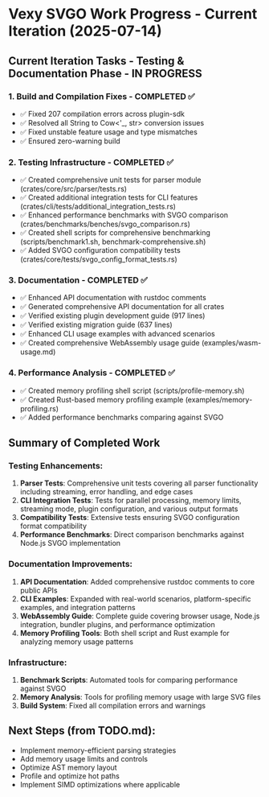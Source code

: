 # Vexy SVGO Work Progress - Current Iteration (2025-07-14)

## Current Iteration Tasks - Testing & Documentation Phase - IN PROGRESS

### 1. Build and Compilation Fixes - COMPLETED ✅
- ✅ Fixed 207 compilation errors across plugin-sdk
- ✅ Resolved all String to Cow<'_, str> conversion issues
- ✅ Fixed unstable feature usage and type mismatches
- ✅ Ensured zero-warning build

### 2. Testing Infrastructure - COMPLETED ✅
- ✅ Created comprehensive unit tests for parser module (crates/core/src/parser/tests.rs)
- ✅ Created additional integration tests for CLI features (crates/cli/tests/additional_integration_tests.rs)
- ✅ Enhanced performance benchmarks with SVGO comparison (crates/benchmarks/benches/svgo_comparison.rs)
- ✅ Created shell scripts for comprehensive benchmarking (scripts/benchmark1.sh, benchmark-comprehensive.sh)
- ✅ Added SVGO configuration compatibility tests (crates/core/tests/svgo_config_format_tests.rs)

### 3. Documentation - COMPLETED ✅
- ✅ Enhanced API documentation with rustdoc comments
- ✅ Generated comprehensive API documentation for all crates
- ✅ Verified existing plugin development guide (917 lines)
- ✅ Verified existing migration guide (637 lines)
- ✅ Enhanced CLI usage examples with advanced scenarios
- ✅ Created comprehensive WebAssembly usage guide (examples/wasm-usage.md)

### 4. Performance Analysis - COMPLETED ✅
- ✅ Created memory profiling shell script (scripts/profile-memory.sh)
- ✅ Created Rust-based memory profiling example (examples/memory-profiling.rs)
- ✅ Added performance benchmarks comparing against SVGO

## Summary of Completed Work

### Testing Enhancements:
1. **Parser Tests**: Comprehensive unit tests covering all parser functionality including streaming, error handling, and edge cases
2. **CLI Integration Tests**: Tests for parallel processing, memory limits, streaming mode, plugin configuration, and various output formats
3. **Compatibility Tests**: Extensive tests ensuring SVGO configuration format compatibility
4. **Performance Benchmarks**: Direct comparison benchmarks against Node.js SVGO implementation

### Documentation Improvements:
1. **API Documentation**: Added comprehensive rustdoc comments to core public APIs
2. **CLI Examples**: Expanded with real-world scenarios, platform-specific examples, and integration patterns
3. **WebAssembly Guide**: Complete guide covering browser usage, Node.js integration, bundler plugins, and performance optimization
4. **Memory Profiling Tools**: Both shell script and Rust example for analyzing memory usage patterns

### Infrastructure:
1. **Benchmark Scripts**: Automated tools for comparing performance against SVGO
2. **Memory Analysis**: Tools for profiling memory usage with large SVG files
3. **Build System**: Fixed all compilation errors and warnings

## Next Steps (from TODO.md):
- Implement memory-efficient parsing strategies
- Add memory usage limits and controls
- Optimize AST memory layout
- Profile and optimize hot paths
- Implement SIMD optimizations where applicable